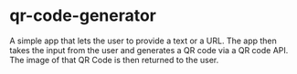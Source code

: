 # qr-code-generator

A simple app that lets the user to provide a text or a URL. The app then takes the input from the user and generates a QR code via a QR code API. The image of that QR Code is then returned to the user.
